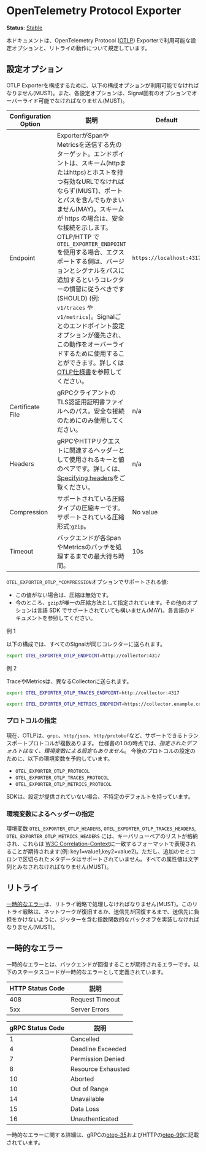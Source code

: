 <!--
# OpenTelemetry Protocol Exporter
-->

# OpenTelemetry Protocol Exporter

**Status**: [Stable](../document-status.md)

<!--
This document specifies the configuration options available to the OpenTelemetry Protocol ([OTLP](https://github.com/open-telemetry/oteps/blob/main/text/0035-opentelemetry-protocol.md)) Exporter as well as the retry behavior.
-->

本ドキュメントは、OpenTelemetry Protocol ([OTLP](https://github.com/open-telemetry/oteps/blob/main/text/0035-opentelemetry-protocol.md)) Exporterで利用可能な設定オプションと、リトライの動作について規定しています。

<!--
## Configuration Options
-->

## 設定オプション

<!--
The following configuration options MUST be available to configure the OTLP exporter. Each configuration option MUST be overridable by a signal specific option.
-->

OTLP Exporterを構成するために、以下の構成オプションが利用可能でなければなりません(MUST)。また、各設定オプションは、Signal固有のオプションでオーバーライド可能でなければなりません(MUST)。

<!--
| Configuration Option | Description                                                  | Default           | Env variable                                                 |
| -------------------- | ------------------------------------------------------------ | ----------------- | ------------------------------------------------------------ |
| Endpoint             | Target to which the exporter is going to send spans or metrics. The endpoint MUST be a valid URL with scheme (http or https) and host, and MAY contain a port and path. A scheme of https indicates a secure connection. When using `OTEL_EXPORTER_ENDPOINT` with OTLP/HTTP, exporters SHOULD follow the collector convention of appending the version and signal to the path (e.g. `v1/traces` or `v1/metrics`). The per-signal endpoint configuration options take precedence and can be used to override this behavior. See the [OTLP Specification][otlphttp-req] for more details. | `https://localhost:4317` | `OTEL_EXPORTER_OTLP_ENDPOINT` `OTEL_EXPORTER_OTLP_TRACES_ENDPOINT` `OTEL_EXPORTER_OTLP_METRICS_ENDPOINT` |
| Certificate File     | Path to certificate file for TLS credentials of gRPC client. Should only be used for a secure connection. | n/a               | `OTEL_EXPORTER_OTLP_CERTIFICATE` `OTEL_EXPORTER_OTLP_TRACES_CERTIFICATE` `OTEL_EXPORTER_OTLP_METRICS_CERTIFICATE` |
| Headers              | Key-value pairs to be used as headers associated with gRPC or HTTP requests. See [Specifying headers](./exporter.md#specifying-headers-via-environment-variables) for more details.                   | n/a               | `OTEL_EXPORTER_OTLP_HEADERS` `OTEL_EXPORTER_OTLP_TRACES_HEADERS` `OTEL_EXPORTER_OTLP_METRICS_HEADERS` |
| Compression          | Compression key for supported compression types. Supported compression: `gzip`| No value              | `OTEL_EXPORTER_OTLP_COMPRESSION` `OTEL_EXPORTER_OTLP_TRACES_COMPRESSION` `OTEL_EXPORTER_OTLP_METRICS_COMPRESSION` |
| Timeout              | Max waiting time for the backend to process each spans or metrics batch. | 10s               | `OTEL_EXPORTER_OTLP_TIMEOUT` `OTEL_EXPORTER_OTLP_TRACES_TIMEOUT` `OTEL_EXPORTER_OTLP_METRICS_TIMEOUT` |
-->

| Configuration Option | 説明                                                  | Default           | 環境変数名                                                 |
| -------------------- | ------------------------------------------------------------ | ----------------- | ------------------------------------------------------------ |
| Endpoint             | ExporterがSpanやMetricsを送信する先のターゲット。エンドポイントは、スキーム(httpまたはhttps)とホストを持つ有効なURLでなければならず(MUST)、ポートとパスを含んでもかまいません(MAY)。スキームが https の場合は、安全な接続を示します。OTLP/HTTP で `OTEL_EXPORTER_ENDPOINT` を使用する場合、エクスポートする側は、バージョンとシグナルをパスに追加するというコレクターの慣習に従うべきです(SHOULD) (例: `v1/traces` や `v1/metrics`)。Signalごとのエンドポイント設定オプションが優先され、この動作をオーバーライドするために使用することができます。詳しくは[OTLP仕様書][otlphttp-req]を参照してください。 | `https://localhost:4317` | `OTEL_EXPORTER_OTLP_ENDPOINT` `OTEL_EXPORTER_OTLP_TRACES_ENDPOINT` `OTEL_EXPORTER_OTLP_METRICS_ENDPOINT` |
| Certificate File     | gRPCクライアントのTLS認証用証明書ファイルへのパス。安全な接続のためにのみ使用してください。 | n/a               | `OTEL_EXPORTER_OTLP_CERTIFICATE` `OTEL_EXPORTER_OTLP_TRACES_CERTIFICATE` `OTEL_EXPORTER_OTLP_METRICS_CERTIFICATE` |
| Headers              | gRPCやHTTPリクエストに関連するヘッダーとして使用されるキーと値のペアです。詳しくは、[Specifying headers](./exporter.md#specifying-headers-via-environment-variables)をご覧ください。              | n/a               | `OTEL_EXPORTER_OTLP_HEADERS` `OTEL_EXPORTER_OTLP_TRACES_HEADERS` `OTEL_EXPORTER_OTLP_METRICS_HEADERS` |
| Compression          | サポートされている圧縮タイプの圧縮キーです。サポートされている圧縮形式:`gzip`。| No value              | `OTEL_EXPORTER_OTLP_COMPRESSION` `OTEL_EXPORTER_OTLP_TRACES_COMPRESSION` `OTEL_EXPORTER_OTLP_METRICS_COMPRESSION` |
| Timeout              | バックエンドが各SpanやMetricsのバッチを処理するまでの最大待ち時間。 | 10s               | `OTEL_EXPORTER_OTLP_TIMEOUT` `OTEL_EXPORTER_OTLP_TRACES_TIMEOUT` `OTEL_EXPORTER_OTLP_METRICS_TIMEOUT` |

<!--
Supported values for `OTEL_EXPORTER_OTLP_*COMPRESSION` options:
-->

`OTEL_EXPORTER_OTLP_*COMPRESSION`オプションでサポートされる値:

<!--
- If the value is missing, then compression is disabled.
- `gzip` is the only specified compression method for now. Other options MAY be supported by language SDKs and should be documented for each particular language.
-->

- この値がない場合は、圧縮は無効です。
- 今のところ、`gzip`が唯一の圧縮方法として指定されています。その他のオプションは言語 SDK でサポートされていても構いません(MAY)。各言語のドキュメントを参照してください。

<!--
Example 1
-->

例 1

<!--
The following configuration sends all signals to the same collector:
-->

以下の構成では、すべてのSignalが同じコレクターに送られます。

<!--
```bash
export OTEL_EXPORTER_OTLP_ENDPOINT=http://collector:4317
```
-->

```bash
export OTEL_EXPORTER_OTLP_ENDPOINT=http://collector:4317
```

<!--
Example 2
-->

例 2

<!--
Traces and metrics are sent to different collectors:
-->

TraceやMetricsは、異なるCollectorに送られます。

```bash
export OTEL_EXPORTER_OTLP_TRACES_ENDPOINT=http://collector:4317

export OTEL_EXPORTER_OTLP_METRICS_ENDPOINT=https://collector.example.com/v1/metrics
```

<!--
### Specify Protocol
-->

### プロトコルの指定

<!--
Currently, OTLP has more than one transport protocol it can support, e.g.
`grpc`,  `http/json`, `http/protobuf`.   As of 1.0 of the specification, there
*is no specified default, or configuration via environment variables*.  We
reserve the following environment variables for configuration of protocols in
the future:
-->

現在、OTLPは、`grpc`、`http/json`、`http/protobuf`など、サポートできるトランスポートプロトコルが複数あります。  仕様書の1.0の時点では、*指定されたデフォルトはなく、環境変数による設定もありません*。 今後のプロトコルの設定のために、以下の環境変数を予約しています。

<!--
- `OTEL_EXPORTER_OTLP_PROTOCOL`
- `OTEL_EXPORTER_OTLP_TRACES_PROTOCOL`
- `OTEL_EXPORTER_OTLP_METRICS_PROTOCOL`
-->

- `OTEL_EXPORTER_OTLP_PROTOCOL`
- `OTEL_EXPORTER_OTLP_TRACES_PROTOCOL`
- `OTEL_EXPORTER_OTLP_METRICS_PROTOCOL`

<!--
SDKs have an unspecified default, if no configuration is provided.
-->

SDKは、設定が提供されていない場合、不特定のデフォルトを持っています。

<!--
### Specifying headers via environment variables
-->

### 環境変数によるヘッダーの指定

<!--
The `OTEL_EXPORTER_OTLP_HEADERS`, `OTEL_EXPORTER_OTLP_TRACES_HEADERS`, `OTEL_EXPORTER_OTLP_METRICS_HEADERS` environment variables will contain a list of key value pairs, and these are expected to be represented in a format matching to the [W3C Correlation-Context](https://github.com/w3c/baggage/blob/master/baggage/HTTP_HEADER_FORMAT.md), except that additional semi-colon delimited metadata is not supported, i.e.: key1=value1,key2=value2. All attribute values MUST be considered strings.
-->

環境変数 `OTEL_EXPORTER_OTLP_HEADERS`, `OTEL_EXPORTER_OTLP_TRACES_HEADERS`, `OTEL_EXPORTER_OTLP_METRICS_HEADERS` には、キーバリューペアのリストが格納され、これらは [W3C Correlation-Context](https://github.com/w3c/baggage/blob/master/baggage/HTTP_HEADER_FORMAT.md)に一致するフォーマットで表現されることが期待されます(例: key1=value1,key2=value2)。ただし、追加のセミコロンで区切られたメタデータはサポートされていません。すべての属性値は文字列とみなされなければなりません(MUST)。

<!--
## Retry
-->

## リトライ

<!--
[Transient errors](#transient-errors) MUST be handled with a retry strategy. This retry strategy MUST implement an exponential back-off with jitter to avoid overwhelming the destination until the network is restored or the destination has recovered.
-->

[一時的なエラー](#一時的なエラー)は、リトライ戦略で処理しなければなりません(MUST)。このリトライ戦略は、ネットワークが復旧するか、送信先が回復するまで、送信先に負担をかけないように、ジッターを含む指数関数的なバックオフを実装しなければなりません(MUST)。

<!--
## Transient Errors
-->

## 一時的なエラー

<!--
Transient errors are errors which expect the backend to recover. The following status codes are defined as transient errors:
-->

一時的なエラーとは、バックエンドが回復することが期待されるエラーです。以下のステータスコードが一時的なエラーとして定義されています。

<!--
| HTTP Status Code | Description |
| ---------------- | ----------- |
| 408 | Request Timeout |
| 5xx | Server Errors |
-->

| HTTP Status Code | 説明 |
| ---------------- | ----------- |
| 408 | Request Timeout |
| 5xx | Server Errors |

<!--
| gRPC Status Code | Description |
| ---------------- | ----------- |
| 1  | Cancelled |
| 4  | Deadline Exceeded |
| 7  | Permission Denied |
| 8  | Resource Exhausted |
| 10 | Aborted |
| 10 | Out of Range |
| 14 | Unavailable |
| 15 | Data Loss |
| 16 | Unauthenticated |
-->

| gRPC Status Code | 説明 |
| ---------------- | ----------- |
| 1  | Cancelled |
| 4  | Deadline Exceeded |
| 7  | Permission Denied |
| 8  | Resource Exhausted |
| 10 | Aborted |
| 10 | Out of Range |
| 14 | Unavailable |
| 15 | Data Loss |
| 16 | Unauthenticated |

<!--
Additional details on transient errors can be found in [otep-35](https://github.com/open-telemetry/oteps/blob/main/text/0035-opentelemetry-protocol.md#export-response) for gRPC and [otep-99](https://github.com/open-telemetry/oteps/blob/main/text/0099-otlp-http.md#failures) for HTTP
-->

一時的なエラーに関する詳細は、gRPCの[otep-35](https://github.com/open-telemetry/oteps/blob/main/text/0035-opentelemetry-protocol.md#export-response)およびHTTPの[otep-99](https://github.com/open-telemetry/oteps/blob/main/text/0099-otlp-http.md#failures)に記載されています。

<!--
[otlphttp-req]: otlp.md#otlphttp-request
-->

[otlphttp-req]: otlp.md#otlphttp-request

